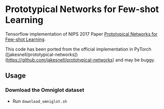 # Prototypical Networks for Few-shot Learning
Tensorflow implementation of NIPS 2017 Paper [Prototypical Networks for Few-shot Learning](http://papers.nips.cc/paper/6996-prototypical-networks-for-few-shot-learning.pdf).    

This code has been ported from the official implementation in PyTorch ([jakesnell/prototypical-networks])(https://github.com/jakesnell/prototypical-networks) and may be buggy.

## Usage
### Download the Omniglot dataset
* Run `download_omniglot.sh`